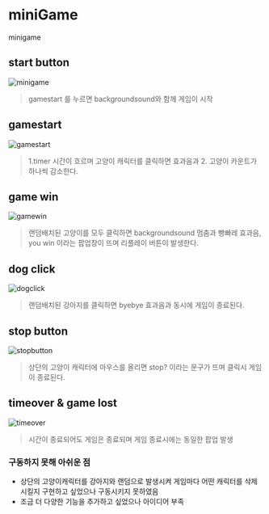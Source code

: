# miniGame
 minigame

## start button
![minigame](https://user-images.githubusercontent.com/65934212/92674990-72177400-f359-11ea-8b7d-16285587e8ec.png)
> gamestart 를 누르면 backgroundsound와 함께 게임이 시작

## gamestart
![gamestart](https://user-images.githubusercontent.com/65934212/92675011-78a5eb80-f359-11ea-87f0-ecaaa80fb24e.png)
> 1.timer 시간이 흐르며 고양이 캐릭터를 클릭하면 효과음과 2. 고양이 카운트가 하나씩 감소한다.

## game win
![gamewin](https://user-images.githubusercontent.com/65934212/92675023-7e033600-f359-11ea-81bd-f8529cdd4952.png)
> 랜덤배치된 고양이를 모두 클릭하면 backgroundsound 멈춤과 빵빠레 효과음, you win 이라는 팝업창이 뜨며 리플레이 버튼이 발생한다.

## dog click
![dogclick](https://user-images.githubusercontent.com/65934212/92675032-822f5380-f359-11ea-921d-00ca536284fd.png)
> 랜덤배치된 강아지를 클릭하면 byebye 효과음과 동시에 게임이 종료된다.

## stop button
![stopbutton](https://user-images.githubusercontent.com/65934212/92675044-88253480-f359-11ea-91d9-ecdea9b589c5.png)
> 상단의 고양이 캐릭터에 마우스를 올리면 stop? 이라는 문구가 뜨며 클릭시 게임이 종료된다.

## timeover & game lost
![timeover](https://user-images.githubusercontent.com/65934212/92675039-83f91700-f359-11ea-94c3-77b4f54c1bd9.png)
> 시간이 종료되어도 게임은 종료되며 게임 종료시에는 동일한 팝업 발생

### 구동하지 못해 아쉬운 점
+ 상단의 고양이캐릭터를 강아지와 랜덤으로 발생시켜 게임마다 어떤 캐릭터를 삭제시킬지 구현하고 싶었으나 구동시키지 못하였음
+ 조금 더 다양한 기능을 추가하고 싶었으나 아이디어 부족
